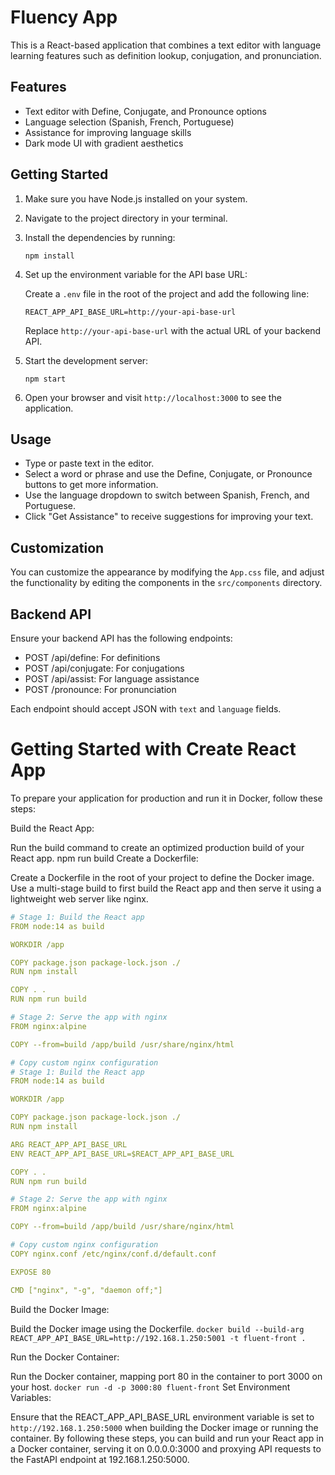 # Fluency App

This is a React-based application that combines a text editor with language learning features such as definition lookup, conjugation, and pronunciation.

## Features

- Text editor with Define, Conjugate, and Pronounce options
- Language selection (Spanish, French, Portuguese)
- Assistance for improving language skills
- Dark mode UI with gradient aesthetics

## Getting Started

1. Make sure you have Node.js installed on your system.
2. Navigate to the project directory in your terminal.
3. Install the dependencies by running:

   ```
   npm install
   ```

4. Set up the environment variable for the API base URL:

   Create a `.env` file in the root of the project and add the following line:

   ```
   REACT_APP_API_BASE_URL=http://your-api-base-url
   ```

   Replace `http://your-api-base-url` with the actual URL of your backend API.

5. Start the development server:

   ```
   npm start
   ```

6. Open your browser and visit `http://localhost:3000` to see the application.

## Usage

- Type or paste text in the editor.
- Select a word or phrase and use the Define, Conjugate, or Pronounce buttons to get more information.
- Use the language dropdown to switch between Spanish, French, and Portuguese.
- Click "Get Assistance" to receive suggestions for improving your text.

## Customization

You can customize the appearance by modifying the `App.css` file, and adjust the functionality by editing the components in the `src/components` directory.

## Backend API

Ensure your backend API has the following endpoints:

- POST /api/define: For definitions
- POST /api/conjugate: For conjugations
- POST /api/assist: For language assistance
- POST /pronounce: For pronunciation

Each endpoint should accept JSON with `text` and `language` fields.

# Getting Started with Create React App
To prepare your application for production and run it in Docker, follow these steps:

Build the React App:

Run the build command to create an optimized production build of your React app.
npm run build
Create a Dockerfile:

Create a Dockerfile in the root of your project to define the Docker image.
Use a multi-stage build to first build the React app and then serve it using a lightweight web server like nginx.

```yaml
# Stage 1: Build the React app
FROM node:14 as build

WORKDIR /app

COPY package.json package-lock.json ./
RUN npm install

COPY . .
RUN npm run build

# Stage 2: Serve the app with nginx
FROM nginx:alpine

COPY --from=build /app/build /usr/share/nginx/html

# Copy custom nginx configuration
# Stage 1: Build the React app
FROM node:14 as build

WORKDIR /app

COPY package.json package-lock.json ./
RUN npm install

ARG REACT_APP_API_BASE_URL
ENV REACT_APP_API_BASE_URL=$REACT_APP_API_BASE_URL

COPY . .
RUN npm run build

# Stage 2: Serve the app with nginx
FROM nginx:alpine

COPY --from=build /app/build /usr/share/nginx/html

# Copy custom nginx configuration
COPY nginx.conf /etc/nginx/conf.d/default.conf

EXPOSE 80

CMD ["nginx", "-g", "daemon off;"]
```

Build the Docker Image:

Build the Docker image using the Dockerfile.
`docker build --build-arg REACT_APP_API_BASE_URL=http://192.168.1.250:5001 -t fluent-front .`

Run the Docker Container:

Run the Docker container, mapping port 80 in the container to port 3000 on your host.
`docker run -d -p 3000:80 fluent-front`
Set Environment Variables:

Ensure that the REACT_APP_API_BASE_URL environment variable is set to `http://192.168.1.250:5000` when building the Docker image or running the container.
By following these steps, you can build and run your React app in a Docker container, serving it on 0.0.0.0:3000 and proxying API requests to the FastAPI endpoint at 192.168.1.250:5000.
